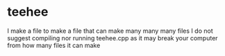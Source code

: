 # teehee
I make a file to make a file that can make many many many files
I do not suggest compiling nor running teehee.cpp as it may break your computer from how many files it can make
